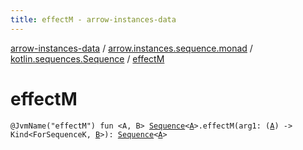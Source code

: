 ```yaml
---
title: effectM - arrow-instances-data
---
```


[arrow-instances-data](../../index.html) / [arrow.instances.sequence.monad](../index.html) / [kotlin.sequences.Sequence](index.html) / [effectM](./effect-m.html)

# effectM

`@JvmName("effectM") fun <A, B> `[`Sequence`](https://kotlinlang.org/api/latest/jvm/stdlib/kotlin.sequences/-sequence/index.html)`<`[`A`](effect-m.html#A)`>.effectM(arg1: (`[`A`](effect-m.html#A)`) -> Kind<ForSequenceK, `[`B`](effect-m.html#B)`>): `[`Sequence`](https://kotlinlang.org/api/latest/jvm/stdlib/kotlin.sequences/-sequence/index.html)`<`[`A`](effect-m.html#A)`>`